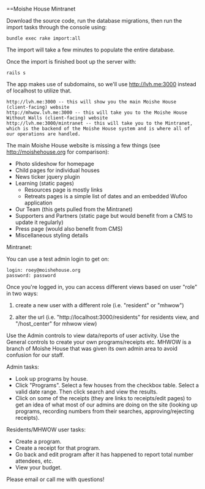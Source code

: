 ==Moishe House Mintranet

Download the source code, run the database migrations, then run the import tasks through the console using:

    bundle exec rake import:all

The import will take a few minutes to populate the entire database.

Once the import is finished boot up the server with:

    rails s

The app makes use of subdomains, so we'll use http://lvh.me:3000 instead of localhost to utilize that.

    http://lvh.me:3000 -- this will show you the main Moishe House (client-facing) website
    http://mhwow.lvh.me:3000 -- this will take you to the Moishe House Without Walls (client-facing) website
    http://lvh.me:3000/mintranet -- this will take you to the Mintranet, which is the backend of the Moishe House system and is where all of our operations are handled.

The main Moishe House website is missing a few things (see http://moishehouse.org for comparison):
  - Photo slideshow for homepage
  - Child pages for individual houses
  - News ticker jquery plugin
  - Learning (static pages)
  	- Resources page is mostly links
  	-	Retreats pages is a simple list of dates and an embedded Wufoo application
  - Our Team (this gets pulled from the Mintranet)
  - Supporters and Partners (static page but would benefit from a CMS to update it regularly)
  - Press page (would also benefit from CMS)
  - Miscellaneous styling details
    
Mintranet:

You can use a test admin login to get on:

    login: roey@moishehouse.org
    password: password

Once you're logged in, you can access different views based on user "role" in two ways:

1) create a new user with a different role (i.e. "resident" or "mhwow")

2) alter the url (i.e. "http://localhost:3000/residents" for residents view, and "/host_center" for mhwow view)

Use the Admin controls to view data/reports of user activity. Use the General controls to create your own programs/receipts etc. MHWOW is a branch of Moishe House that was given its own admin area to avoid confusion for our staff.

Admin tasks:
- Look up programs by house. 
- Click "Programs". Select a few houses from the checkbox table. Select a valid date range. Then click search and view the results. 
- Click on some of the receipts (they are links to receipts/edit pages) to get an idea of what most of our admins are doing on the site (looking up programs, recording numbers from their searches, approving/rejecting receipts).

Residents/MHWOW user tasks:
- Create a program. 
- Create a receipt for that program. 
- Go back and edit program after it has happened to report total number attendees, etc.
- View your budget.

Please email or call me with questions!
